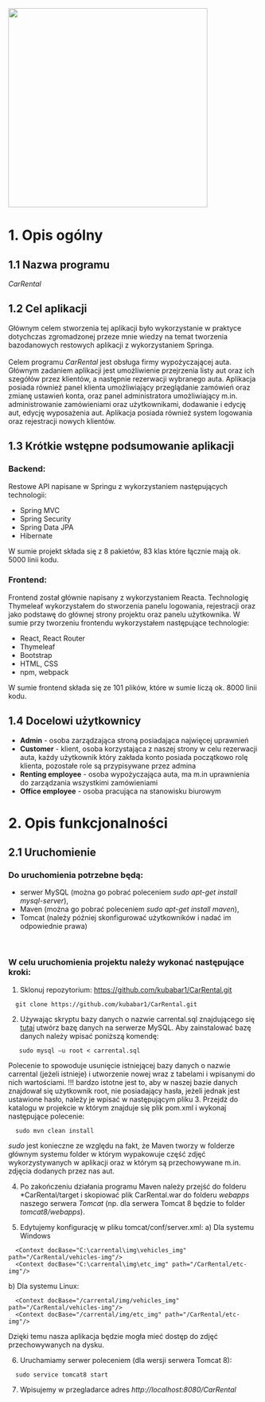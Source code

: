 <img src="https://github.com/kubabar1/CarRental/blob/master/CarRental/src/main/webapp/static/img/car_rental_logo_name.png" width="400"/>

# 1. Opis ogólny
## 1.1 Nazwa programu
*CarRental*

## 1.2 Cel aplikacji
Głównym celem stworzenia tej aplikacji było wykorzystanie w praktyce dotychczas zgromadzonej przeze mnie wiedzy na temat tworzenia 
bazodanowych restowych aplikacji z wykorzystaniem Springa.
</br></br>
Celem programu *CarRental* jest obsługa firmy wypożyczającej auta. Głównym zadaniem aplikacji jest umożliwienie przejrzenia listy aut 
oraz ich szegółów przez klientów, a następnie rezerwacji wybranego auta. Aplikacja posiada również panel klienta umożliwiający 
przeglądanie zamówień oraz zmianę ustawień konta, oraz panel administratora umożliwiający m.in. administrowanie zamówieniami oraz 
użytkownikami, dodawanie i edycję aut, edycję wyposażenia aut. Aplikacja posiada również system logowania oraz rejestracji nowych 
klientów.

## 1.3 Krótkie wstępne podsumowanie aplikacji

### Backend:
Restowe API napisane w Springu z wykorzystaniem następujących technologii:

<ul>
  <li>Spring MVC</li>
  <li>Spring Security</li>
  <li>Spring Data JPA</li>
  <li>Hibernate</li>
</ul>
W sumie projekt składa się z 8 pakietów, 83 klas które łącznie mają ok. 5000  linii kodu.

### Frontend:
Frontend został głównie napisany z wykorzystaniem Reacta. Technologię Thymeleaf wykorzystałem do stworzenia panelu logowania, 
rejestracji oraz jako podstawę do głównej strony projektu oraz panelu użytkownika. W sumie przy tworzeniu frontendu wykorzystałem 
następujące technologie:

<ul>
  <li>React, React Router</li>
  <li>Thymeleaf</li>
  <li>Bootstrap</li>
  <li>HTML, CSS</li>
  <li>npm, webpack</li>
</ul>




W sumie frontend składa się ze 101 plików, które w sumie liczą ok. 8000 linii kodu. 

## 1.4 Docelowi użytkownicy

<ul>
  <li><b>Admin</b> - osoba zarządzająca stroną posiadająca najwięcej uprawnień</li>
  <li><b>Customer</b> - klient, osoba korzystająca z naszej strony w celu rezerwacji auta, każdy użytkownik który zakłada konto posiada
    początkowo rolę klienta, pozostałe role są przypisywane przez admina
  </li>
  <li><b>Renting employee</b> - osoba wypożyczająca auta, ma m.in uprawnienia do zarządzania wszystkimi zamówieniami</li>
  <li><b>Office employee</b> - osoba pracująca na stanowisku biurowym</li>
</ul>

# 2. Opis funkcjonalności

## 2.1 Uruchomienie

### Do uruchomienia potrzebne będą:
<ul>
  <li>serwer MySQL (można go pobrać poleceniem <i>sudo apt-get install mysql-server</i>),</li>
  <li>Maven (można go pobrać poleceniem <i>sudo apt-get install maven</i>),</li>
  <li>Tomcat (należy później skonfigurować użytkowników i nadać im odpowiednie prawa)</li>
</ul>

</br>

### W celu uruchomienia projektu należy wykonać następujące kroki:
1.	Sklonuj repozytorium: https://github.com/kubabar1/CarRental.git
```
  git clone https://github.com/kubabar1/CarRental.git
```

2.	Używając skryptu bazy danych o nazwie carrental.sql znajdującego się <a href="https://github.com/kubabar1/CarRental/blob/master/carrental.sql">tutaj</a> 
utwórz bazę danych na serwerze MySQL. Aby zainstalować bazę danych należy wpisać poniższą komendę:
```
   sudo mysql –u root < carrental.sql
```

Polecenie to spowoduje usunięcie istniejącej bazy danych o nazwie carrental (jeżeli istnieje) i utworzenie nowej wraz z tabelami i wpisanymi do nich wartościami. 
!!! bardzo istotne jest to, aby w naszej bazie danych znajdował się użytkownik root, nie posiadający hasła, jeżeli jednak jest ustawione hasło, należy je wpisać w następującym pliku 
3.	Przejdż do katalogu w projekcie w którym znajduje się plik pom.xml i wykonaj następujące polecenie:
 ```
   sudo mvn clean install
```
 
*sudo* jest konieczne ze względu na fakt, że Maven tworzy w folderze głównym systemu folder w którym wypakowuje część zdjęć 
wykorzystywanych w aplikacji oraz w którym są przechowywane m.in. zdjęcia dodanych przez nas aut.

4.	Po zakończeniu działania programu Maven należy przejść do folderu *CarRental/target i skopiować plik CarRental.war do folderu 
*webapps* naszego serwera *Tomcat* (np. dla serwera Tomcat 8 będzie to folder *tomcat8/webapps*).

5.	Edytujemy konfigurację w pliku tomcat/conf/server.xml:
a)	Dla systemu Windows
```
  <Context docBase="C:\carrental\img\vehicles_img" path="/CarRental/vehicles-img"/>
  <Context docBase="C:\carrental\img\etc_img" path="/CarRental/etc-img"/>
```
    
b)	Dla systemu Linux: 
```
  <Context docBase="/carrental/img/vehicles_img" path="/CarRental/vehicles-img"/>
  <Context docBase="/carrental/img/etc_img" path="/CarRental/etc-img"/>
```
    
Dzięki temu nasza aplikacja będzie mogła mieć dostęp do zdjęć przechowywanych na dysku.

6.	Uruchamiamy serwer poleceniem (dla wersji serwera Tomcat 8): 
```
  sudo service tomcat8 start 
```

7.	Wpisujemy w przegladarce adres *http://localhost:8080/CarRental*







